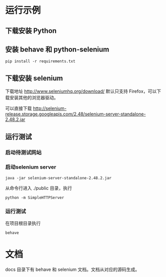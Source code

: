 # 运行示例

## 下载安装 Python

## 安装 behave 和 python-selenium

    pip install -r requirements.txt

## 下载安装 selenium 

下载地址 <http://www.seleniumhq.org/download/> 默认只支持 Firefox，可以下载安装其他的浏览器驱动。

可以直接下载 <http://selenium-release.storage.googleapis.com/2.48/selenium-server-standalone-2.48.2.jar>

## 运行测试

### 启动待测试网站

### 启动selenium server

    java -jar selenium-server-standalone-2.48.2.jar

从命令行进入 ./public 目录，执行 
    
    python -m SimpleHTTPServer

### 运行测试

在项目根目录执行

    behave

# 文档

docs 目录下有 behave 和 selenium 文档。文档从对应的源码生成。